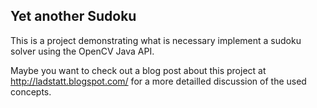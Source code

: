 Yet another Sudoku
------------------

This is a project demonstrating what is necessary implement a sudoku solver using the OpenCV Java API.

Maybe you want to check out a blog post about this project at http://ladstatt.blogspot.com/ for a more detailled
discussion of the used concepts.